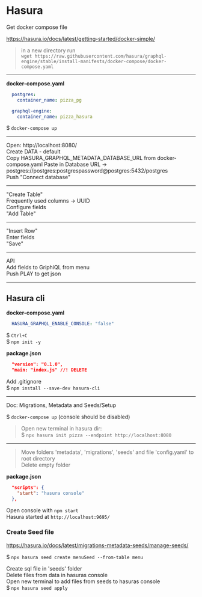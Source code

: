# Hasura

Get docker compose file  

https://hasura.io/docs/latest/getting-started/docker-simple/  
> in a new directory run  
`wget https://raw.githubusercontent.com/hasura/graphql-engine/stable/install-manifests/docker-compose/docker-compose.yaml`  

---

**docker-compose.yaml**  
```yaml
  postgres:
    container_name: pizza_pg

  graphql-engine:
    container_name: pizza_hasura
```

$ `docker-compose up`

---  

Open: http://localhost:8080/  
Create DATA - default  
Copy HASURA_GRAPHQL_METADATA_DATABASE_URL from docker-compose.yaml
Paste in Database URL -> postgres://postgres:postgrespassword@postgres:5432/postgres  
Push "Connect database"  

---  

"Create Table"   
Frequently used columns -> UUID  
Configure fields  
"Add Table"  

---  

"Insert Row"  
Enter fields  
"Save"  

---  

API  
Add fields to GriphiQL from menu  
Push PLAY to get json  

---  

## Hasura cli

**docker-compose.yaml**
```yaml
  HASURA_GRAPHQL_ENABLE_CONSOLE: "false"
```
$ `Ctrl+C`  
$ `npm init -y`  

**package.json**
```json
  "version": "0.1.0",
  "main: "index.js" //! DELETE
```

Add .gitignore  
$ `npm install --save-dev hasura-cli`  

---  

Doc: Migrations, Metadata and Seeds/Setup  

$ `docker-compose up` (console should be disabled)  

> Open new terminal in hasura dir:  
$ `npx hasura init pizza --endpoint http://localhost:8080`  

---
> Move folders 'metadata', 'migrations', 'seeds' and file 'config.yaml' to root directory  
> Delete empty folder  

**package.json**
```json
  "scripts": {
    "start": "hasura console"
  },
```

Open console with `npm start`  
Hasura started at `http://localhost:9695/`  

### Create Seed file
https://hasura.io/docs/latest/migrations-metadata-seeds/manage-seeds/  

$ `npx hasura seed create menuSeed --from-table menu`  

Create sql file in 'seeds' folder  
Delete files from data in hasuras console  
Open new terminal to add files from seeds to hasuras console    
$ `npx hasura seed apply`